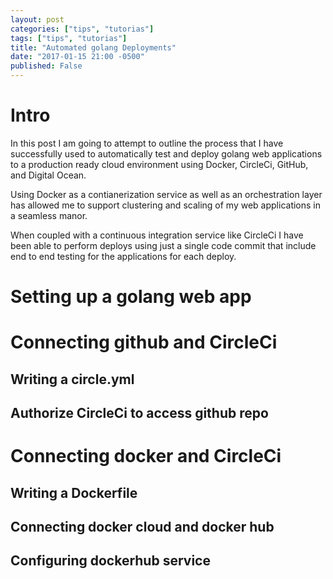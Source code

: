 ```yaml
---
layout: post
categories: ["tips", "tutorias"]
tags: ["tips", "tutorias"]
title: "Automated golang Deployments"
date: "2017-01-15 21:00 -0500"
published: False
---
```


# Intro
In this post I am going to attempt to outline the process that I have successfully used to automatically test and deploy golang web applications to a production ready cloud environment using Docker, CircleCi, GitHub, and Digital Ocean. 

Using Docker as a contianerization service as well as an orchestration layer has allowed me to support clustering and scaling of my web applications in a seamless manor.

When coupled with a continuous integration service like CircleCi I have been able to perform deploys using just a single code commit that include end to end testing for the applications for each deploy. 

# Setting up a golang web app

# Connecting github and CircleCi
## Writing a circle.yml

## Authorize CircleCi to access github repo

# Connecting docker and CircleCi
## Writing a Dockerfile

## Connecting docker cloud and docker hub

## Configuring dockerhub service

